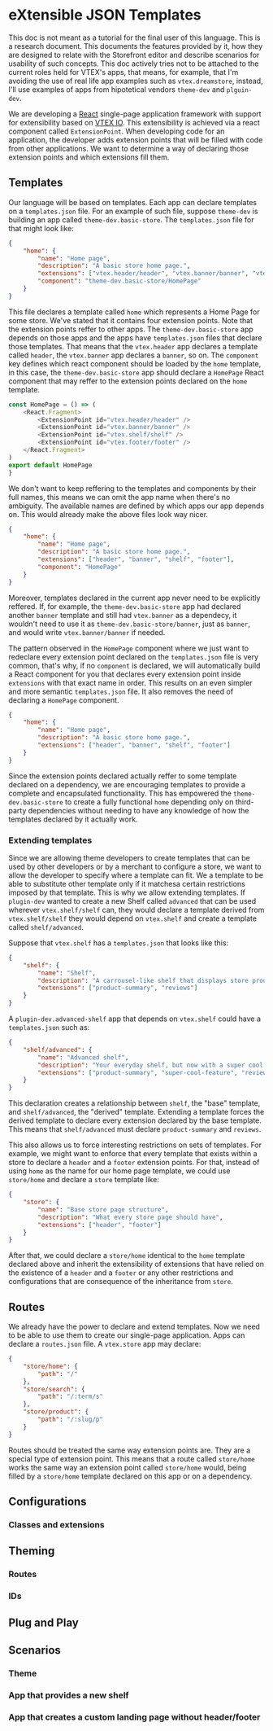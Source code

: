 # eXtensible JSON Templates

This doc is not meant as a tutorial for the final user of this language. This is a research document. This documents the features provided by it, how they are designed to relate with the Storefront editor and describe scenarios for usability of such concepts. This doc actively tries not to be attached to the current roles held for VTEX's apps, that means, for example, that I'm avoiding the use of real life app examples such as `vtex.dreamstore`, instead, I'll use examples of apps from hipotetical vendors `theme-dev` and `plguin-dev`.

We are developing a [React](https://reactjs.org) single-page application framework with support for extensibility based on [VTEX IO](http://vtex.io/). This extensibility is achieved via a react component called `ExtensionPoint`. When developing code for an application, the developer adds extension points that will be filled with code from other applications. We want to determine a way of declaring those extension points and which extensions fill them.

## Templates

Our language will be based on templates. Each app can declare templates on a `templates.json` file. For an example of such file, suppose `theme-dev` is building an app called `theme-dev.basic-store`. The `templates.json` file for that might look like:

```json
{
    "home": {
        "name": "Home page",
        "description": "A basic store home page.",
        "extensions": ["vtex.header/header", "vtex.banner/banner", "vtex.shelf/shelf", "vtex.footer/footer"],
        "component": "theme-dev.basic-store/HomePage"
    }
}
```

This file declares a template called `home` which represents a Home Page for some store. We've stated that it contains four extension points. Note that the extension points reffer to other apps. The `theme-dev.basic-store` app depends on those apps and the apps have `templates.json` files that declare those templates. That means that the `vtex.header` app declares a template called `header`, the `vtex.banner` app declares a `banner`, so on. The `component` key defines which react component should be loaded by the `home` template, in this case, the `theme-dev.basic-store` app should declare a `HomePage` React component that may reffer to the extension points declared on the `home` template.

```js
const HomePage = () => (
    <React.Fragment>
        <ExtensionPoint id="vtex.header/header" />
        <ExtensionPoint id="vtex.banner/banner" />
        <ExtensionPoint id="vtex.shelf/shelf" />
        <ExtensionPoint id="vtex.footer/footer" />
    </React.Fragment>
)
export default HomePage
}
```

We don't want to keep reffering to the templates and components by their full names, this means we can omit the app name when there's no ambiguity. The available names are defined by which apps our app depends on. This would already make the above files look way nicer.

```json
{
    "home": {
        "name": "Home page",
        "description": "A basic store home page.",
        "extensions": ["header", "banner", "shelf", "footer"],
        "component": "HomePage"
    }
}
```

Moreover, templates declared in the current app never need to be explicitly reffered. If, for example, the `theme-dev.basic-store` app had declared another `banner` template and still had `vtex.banner` as a dependecy, it wouldn't need to use it as `theme-dev.basic-store/banner`, just as `banner`, and would write `vtex.banner/banner` if needed.

The pattern observed in the `HomePage` component where we just want to redeclare every extension point declared on the `templates.json` file is very common, that's why, if no `component` is declared, we will automatically build a React component for you that declares every extension point inside `extensions` with that exact name in order. This results on an even simpler and more semantic `templates.json` file. It also removes the need of declaring a `HomePage` component.

```json
{
    "home": {
        "name": "Home page",
        "description": "A basic store home page.",
        "extensions": ["header", "banner", "shelf", "footer"]
    }
}
```

Since the extension points declared actually reffer to some template declared on a dependency, we are encouraging templates to provide a complete and encapsulated functionality. This has empowered the `theme-dev.basic-store` to create a fully functional `home` depending only on third-party dependencies without needing to have any knowledge of how the templates declared by it actually work.

### Extending templates

Since we are allowing theme developers to create templates that can be used by other developers or by a merchant to configure a store, we want to allow the developer to specify where a template can fit. We a template to be able to substitute other template only if it matchesa certain restrictions imposed by that template. This is why we allow extending templates. If `plugin-dev` wanted to create a new Shelf called `advanced` that can be used wherever `vtex.shelf/shelf` can, they would declare a template derived from `vtex.shelf/shelf` they would depend on `vtex.shelf` and create a template called `shelf/advanced`.

Suppose that `vtex.shelf` has a `templates.json` that looks like this:

```json
{
    "shelf": {
        "name": "Shelf",
        "description": "A carrousel-like shelf that displays store products.",
        "extensions": ["product-summary", "reviews"]
    }
}
```

A `plugin-dev.advanced-shelf` app that depends on `vtex.shelf` could have a `templates.json` such as:

```json
{
    "shelf/advanced": {
        "name": "Advanced shelf",
        "description": "Your everyday shelf, but now with a super cool secret feature.",
        "extensions": ["product-summary", "super-cool-feature", "reviews"]
    }
}
```

This declaration creates a relationship between `shelf`, the "base" template, and `shelf/advanced`, the "derived" template. Extending a template forces the derived template to declare every extension declared by the base template. This means that `shelf/advanced` must declare `product-summary` and `reviews`.

This also allows us to force interesting restrictions on sets of templates. For example, we might want to enforce that every template that exists within a store to declare a `header` and a `footer` extension points. For that, instead of using `home` as the name for our home page template, we could use `store/home` and declare a `store` template like:

```json
{
    "store": {
        "name": "Base store page structure",
        "description": "What every store page should have",
        "extensions": ["header", "footer"]
    }
}
```

After that, we could declare a `store/home` identical to the `home` template declared above and inherit the extensibility of extensions that have relied on the existence of a `header` and a `footer` or any other restrictions and configurations that are consequence of the inheritance from `store`.

## Routes

We already have the power to declare and extend templates. Now we need to be able to use them to create our single-page application. Apps can declare a `routes.json` file. A `vtex.store` app may declare:

```json
{
    "store/home": {
        "path": "/"
    },
    "store/search": {
        "path": "/:term/s"
    },
    "store/product": {
        "path": "/:slug/p"
    }
}
```

Routes should be treated the same way extension points are. They are a special type of extension point. This means that a route called `store/home` works the same way an extension point called `store/home` would, being filled by a `store/home` template declared on this app or on a dependency.

## Configurations

### Classes and extensions

## Theming

### Routes

### IDs

## Plug and Play

## Scenarios

### Theme

### App that provides a new shelf

### App that creates a custom landing page without header/footer